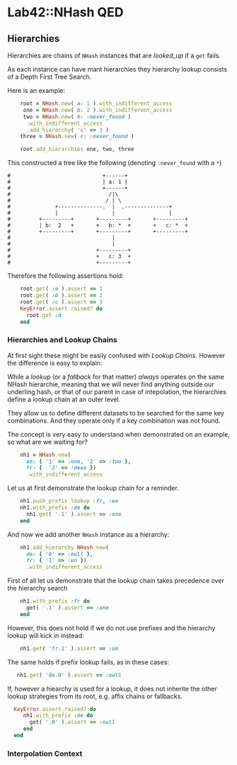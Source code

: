 
# Lab42::NHash QED

## Hierarchies

Hierarchies are chains of `NHash` instances that are *looked_up* if a `get` fails.

As each instance can have mant hierarchies they hierarchy lookup consists of a Depth First Tree Search.

Here is an example:

```ruby
    root = NHash.new( a: 1 ).with_indifferent_access
     one = NHash.new( b: 2 ).with_indifferent_access
     two = NHash.new( b: :never_found )
      .with_indifferent_access
      .add_hierarchy( 'c' => 3 )
    three = NHash.new( c: :never_found )

    root.add_hierarchies one, two, three
```

This constructed a tree like the following (denoting `:never_found` with a `*`)


```
#                             +------+
#                             | a: 1 |
#                             +------+
#                               /|\
#                              / | \
#              +--------------.  |  .--------------+
#              |                 |                 |
#         +---------+       +---------+       +---------+
#         | b:  2   +       +   b: *  +       +   c: *  +
#         +---------+       +---------+       +---------+
#                                |
#                                |
#                           +---------+
#                           +   c: 3  +
#                           +---------+
```

Therefore the following assertions hold:

```ruby
    root.get( :a ).assert == 1
    root.get( :b ).assert == 2
    root.get( :c ).assert == 3
    KeyError.assert.raised? do
      root.get :d
    end
```


### Hierarchies and Lookup Chains

At first sight these might be easily confused with _Lookup Chains_. However the difference is easy to explain:

While a _lookup_ (or a _fallback_ for that matter) *always* operates on the same NHash hierarchie, meaning
that we will never find anything outside our underling hash, or that of our parent in case of intepolation,
the hierarchies define a lookup chain at an outer level.

They allow us to define different datasets to be searched for the same key combinations. And they operate only
if a key combination was not found.

The concept is very easy to understand when demonstrated on an example, so what are we waiting for?

```ruby
    nh1 = NHash.new(
      en: { '1' => :one, '2' => :two },
      fr: {  '2' => :deux })
      .with_indifferent_access

```

Let us at first demonstrate the lookup chain for a reminder.

```ruby
    nh1.push_prefix_lookup :fr, :en
    nh1.with_prefix :de do
      nh1.get( '.1' ).assert == :one
    end
```

And now we add another `NHash` instance as a hierarchy:

```ruby
    nh1.add_hierarchy NHash.new(
      de: { '0' => :null },
      fr: { '1' => :un })
      .with_indifferent_access
```

First of all let us demonstrate that the lookup chain takes precedence over the hierarchy search

```ruby
    nh1.with_prefix :fr do
      get( '.1' ).assert == :one
    end
```

However, this does not hold if we do not use prefixes and the hierarchy lookup will kick in instead:

```ruby
    nh1.get( 'fr.1' ).assert == :un
```


The same holds if prefix lookup fails, as in these cases:

```ruby
   nh1.get( 'de.0' ).assert == :null

```

If, however a hiearchy is used for a lookup, it does not inherite the other lookup strategies
from its root, e.g. affix chains or fallbacks.

```ruby
  KeyError.assert.raised? do
     nh1.with_prefix :de do
       get( '.0' ).assert == :null
     end
  end
```

### Interpolation Context
